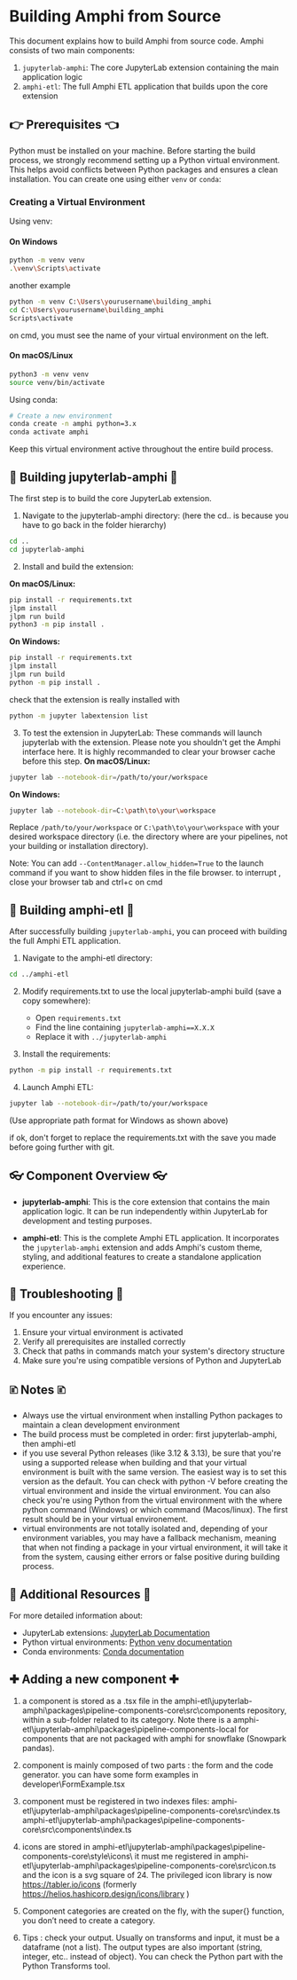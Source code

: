 # Building Amphi from Source

This document explains how to build Amphi from source code. Amphi consists of two main components:
1. `jupyterlab-amphi`: The core JupyterLab extension containing the main application logic
2. `amphi-etl`: The full Amphi ETL application that builds upon the core extension

## 👉 Prerequisites 👈
Python must be installed on your machine.
Before starting the build process, we strongly recommend setting up a Python virtual environment. This helps avoid conflicts between Python packages and ensures a clean installation. You can create one using either `venv` or `conda`:

### Creating a Virtual Environment

Using venv:

#### On Windows
```bash
python -m venv venv
.\venv\Scripts\activate
```
another example
```bash
python -m venv C:\Users\yourusername\building_amphi
cd C:\Users\yourusername\building_amphi
Scripts\activate
```
on cmd, you must see the name of your virtual environment on the left.

#### On macOS/Linux
```bash
python3 -m venv venv
source venv/bin/activate
```

Using conda:
```bash
# Create a new environment
conda create -n amphi python=3.x
conda activate amphi
```

Keep this virtual environment active throughout the entire build process.

## 👷 Building jupyterlab-amphi 👷

The first step is to build the core JupyterLab extension.

1. Navigate to the jupyterlab-amphi directory: (here the cd.. is because you have to go back in the folder hierarchy)
```bash
cd ..
cd jupyterlab-amphi
```

2. Install and build the extension:

**On macOS/Linux:**
```bash
pip install -r requirements.txt
jlpm install
jlpm run build
python3 -m pip install .
```

**On Windows:**
```bash
pip install -r requirements.txt
jlpm install
jlpm run build
python -m pip install .
```
check that the extension is really installed with
```bash
python -m jupyter labextension list
```

3. To test the extension in JupyterLab:
These commands will launch jupyterlab with the extension. Please note you shouldn't get the Amphi interface here. It is highly recommanded to clear your browser cache before this step.
**On macOS/Linux:**
```bash
jupyter lab --notebook-dir=/path/to/your/workspace
```

**On Windows:**
```bash
jupyter lab --notebook-dir=C:\path\to\your\workspace
```

Replace `/path/to/your/workspace` or `C:\path\to\your\workspace` with your desired workspace directory (i.e. the directory where are your pipelines, not your building or installation directory). 

Note: You can add `--ContentManager.allow_hidden=True` to the launch command if you want to show hidden files in the file browser.
to interrupt , close your browser tab and ctrl+c on cmd
## 👷 Building amphi-etl 👷

After successfully building `jupyterlab-amphi`, you can proceed with building the full Amphi ETL application.

1. Navigate to the amphi-etl directory:
```bash
cd ../amphi-etl
```

2. Modify requirements.txt to use the local jupyterlab-amphi build (save a copy somewhere):
   - Open `requirements.txt`
   - Find the line containing `jupyterlab-amphi==X.X.X`
   - Replace it with `../jupyterlab-amphi`

3. Install the requirements:
```bash
python -m pip install -r requirements.txt
```

4. Launch Amphi ETL:
```bash
jupyter lab --notebook-dir=/path/to/your/workspace
```
(Use appropriate path format for Windows as shown above)

if ok, don't forget to replace the requirements.txt with the save you made before going further with git.

## 👓 Component Overview 👓

- **jupyterlab-amphi**: This is the core extension that contains the main application logic. It can be run independently within JupyterLab for development and testing purposes.
  
- **amphi-etl**: This is the complete Amphi ETL application. It incorporates the `jupyterlab-amphi` extension and adds Amphi's custom theme, styling, and additional features to create a standalone application experience.

## 🐛 Troubleshooting 🐛

If you encounter any issues:

1. Ensure your virtual environment is activated
2. Verify all prerequisites are installed correctly
3. Check that paths in commands match your system's directory structure
4. Make sure you're using compatible versions of Python and JupyterLab

## 🗈 Notes 🗈

- Always use the virtual environment when installing Python packages to maintain a clean development environment
- The build process must be completed in order: first jupyterlab-amphi, then amphi-etl
- if you use several Python releases (like 3.12 & 3.13), be sure that you're using a supported release when building and that your virtual environment is built with the same version. The easiest way is to set this version as the default. You can check with python -V before creating the virtual environment and inside the virtual environment. You can also check you're using Python from the virtual environment with the where python command (Windows) or which command (Macos/linux). The first result should be in your virtual environement.
- virtual environments are not totally isolated and, depending of your environment variables, you may have a fallback mechanism, meaning that when not finding a package in your virtual environment, it will take it from the system, causing either errors or false positive during building process.

## 📖 Additional Resources 📖

For more detailed information about:
- JupyterLab extensions: [JupyterLab Documentation](https://jupyterlab.readthedocs.io/)
- Python virtual environments: [Python venv documentation](https://docs.python.org/3/library/venv.html)
- Conda environments: [Conda documentation](https://docs.conda.io/projects/conda/en/latest/user-guide/tasks/manage-environments.html)

## ✚ Adding a new component ✚
1. a component is stored as a .tsx file in the amphi-etl\jupyterlab-amphi\packages\pipeline-components-core\src\components repository, within a sub-folder related to its category.
Note there is a  amphi-etl\jupyterlab-amphi\packages\pipeline-components-local for components that are not packaged with amphi for snowflake (Snowpark pandas).
 
2. component is mainly composed of two parts : the form and the code generator. you can have some form examples in developer\FormExample.tsx
 
3. component must be registered in two indexes files:
amphi-etl\jupyterlab-amphi\packages\pipeline-components-core\src\index.ts
amphi-etl\jupyterlab-amphi\packages\pipeline-components-core\src\components\index.ts
 
4. icons are stored in  amphi-etl\jupyterlab-amphi\packages\pipeline-components-core\style\icons\ 
it must me registered  in amphi-etl\jupyterlab-amphi\packages\pipeline-components-core\src\icon.ts and the icon is a svg square of 24.
The privileged icon library is now https://tabler.io/icons (formerly https://helios.hashicorp.design/icons/library )

5. Component categories are created on the fly, with the super{} function, you don’t need to create a category.

6. Tips : check your output. Usually on transforms and input, it must be a dataframe (not a list). The output types are also important (string, integer, etc.. instead of object). You can check the Python part with the Python Transforms tool.